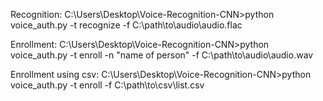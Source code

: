 Recognition:
	C:\Users\Desktop\Voice-Recognition-CNN>python voice_auth.py -t recognize -f C:\path\to\audio\audio.flac

Enrollment:
	C:\Users\Desktop\Voice-Recognition-CNN>python voice_auth.py -t enroll -n "name of person" -f C:\path\to\audio\audio.wav

Enrollment using csv:
	C:\Users\Desktop\Voice-Recognition-CNN>python voice_auth.py -t enroll -f C:\path\to\csv\list.csv

 
